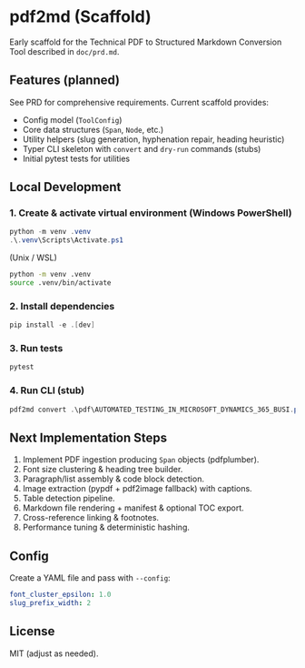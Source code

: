 # pdf2md (Scaffold)

Early scaffold for the Technical PDF to Structured Markdown Conversion Tool described in `doc/prd.md`.

## Features (planned)
See PRD for comprehensive requirements. Current scaffold provides:
- Config model (`ToolConfig`)
- Core data structures (`Span`, `Node`, etc.)
- Utility helpers (slug generation, hyphenation repair, heading heuristic)
- Typer CLI skeleton with `convert` and `dry-run` commands (stubs)
- Initial pytest tests for utilities

## Local Development

### 1. Create & activate virtual environment (Windows PowerShell)
```powershell
python -m venv .venv
.\.venv\Scripts\Activate.ps1
```

(Unix / WSL)
```bash
python -m venv .venv
source .venv/bin/activate
```

### 2. Install dependencies
```powershell
pip install -e .[dev]
```

### 3. Run tests
```powershell
pytest
```

### 4. Run CLI (stub)
```powershell
pdf2md convert .\pdf\AUTOMATED_TESTING_IN_MICROSOFT_DYNAMICS_365_BUSI.pdf --out output --manifest
```

## Next Implementation Steps
1. Implement PDF ingestion producing `Span` objects (pdfplumber).
2. Font size clustering & heading tree builder.
3. Paragraph/list assembly & code block detection.
4. Image extraction (pypdf + pdf2image fallback) with captions.
5. Table detection pipeline.
6. Markdown file rendering + manifest & optional TOC export.
7. Cross-reference linking & footnotes.
8. Performance tuning & deterministic hashing.

## Config
Create a YAML file and pass with `--config`:
```yaml
font_cluster_epsilon: 1.0
slug_prefix_width: 2
```

## License
MIT (adjust as needed).
